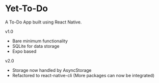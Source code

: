 # Yet-To-Do
A To-Do App built using React Native.

v1.0
- Bare minimum functionality
- SQLite for data storage
- Expo based

v2.0
- Storage now handled by AsyncStorage
- Refactored to react-native-cli (More packages can now be integrated)
